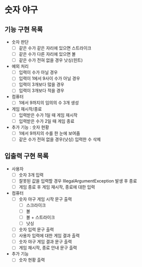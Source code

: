 # 숫자 야구

## 기능 구현 목록

- 숫자 판단
  - [ ] 같은 수가 같은 자리에 있으면 스트라이크
  - [ ] 같은 수가 다른 자리에 있으면 볼
  - [ ] 같은 수가 전혀 없을 경우 낫싱(힌트)
- 예외 처리
  - [ ] 입력이 수가 아닐 경우
  - [ ] 입력이 1에서 9사이 수가 아닐 경우
  - [ ] 입력이 3개보다 많을 경우
  - [ ] 입력이 3개보다 적을 경우
- 컴퓨터
  - [ ] 1에서 9까지의 임의의 수 3개 생성
- 게임 재시작/종료
  - [ ] 입력받은 수가 1일 때 게임 재시작
  - [ ] 입력받은 수가 2일 때 게임 종료
- 추가 기능 : 숫자 현황
  - [ ] 1에서 9까지의 수를 한 눈에 보여줌
  - [ ] 같은 수가 전혀 없을 경우(낫싱) 입력한 수 삭제

## 입출력 구현 목록

- 사용자
  - [ ] 숫자 3개 입력
  - [ ] 잘못된 값을 입력할 경우 IllegalArgumentException 발생 후 종료
  - [ ] 게임 종료 후 게임 재시작, 종료에 대한 입력
- 컴퓨터
  - [ ] 숫자 야구 게임 시작 문구 출력
    - [ ] 스크라이크
    - [ ] 볼
    - [ ] 볼 + 스트라이크
    - [ ] 낫싱
  - [ ] 숫자 입력 문구 출력
  - [ ] 사용자 입력에 대한 게임 결과 출력
  - [ ] 숫자 야구 게임 결과 문구 출력
  - [ ] 게임 재시작, 종료 안내 문구 출력
- 추가 기능
  - [ ] 숫자 현황 출력